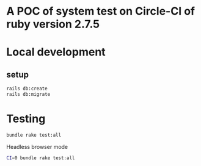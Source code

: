 # A POC of system test on Circle-CI of ruby version 2.7.5

# Local development

## setup

```bash
rails db:create
rails db:migrate
```

# Testing

```bash
bundle rake test:all
```

Headless browser mode
```bash
CI=0 bundle rake test:all
```